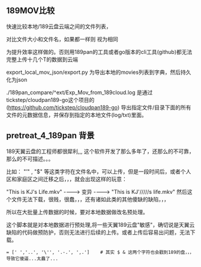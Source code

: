 ## 189MOV比较

快速比较本地/189云盘云端之间的文件列表，

对比文件大小和文件名，如果都一样则 视为相同

为提升效率这样做的。否则用189pan的工具或者go版本的cli工具(github)都无法完整上传十几个T的数据到云端

export_local_mov_json/export.py 为导出本地的movies列表到字典，然后持久化为json

./189pan_compare/^ext/Exp_Mov_from_189cloud.log 是通过tickstep/cloudpan189-go这个项目的 (https://github.com/tickstep/cloudpan189-go)  导出指定文件/目录下面的所有文件的元数据信息，并保存到指定的本地文件(log/txt)里面。

## pretreat_4_189pan 背景

189天翼云盘的工程师都很犀利,,, 这个软件开发了那么多年了，还那么的不可靠，那么的不可描述。。。

比如： "’" , "$"  等这类字符在文件名中，可以上传，但是一段时间后，或者个人区和家庭区之间迁移之后，，，就会出现这样的玩意：

"This is KJ's Life.mkv"   ----> 变异 ----> "This is KJ'/////s life.mkv"  然后这个文件无法下载，很贱，很蠢，，，还有诸如此类的其他傻缺的缺陷，，，

所以在大批量上传数据的时候，要对本地数据做改名预处理。 

这个脚本就是对本地数据进行预处理,将一些天翼189云盘"敏感"，确切说是天翼云缺陷的代码做预防护，否则无法进行后续的上传。或者上传后容易出问题，无法下载。

`= [' ','..', '\'', '.-.', ',.']    # 其实 $ & 这两个字符也会戳到189的盘，，，导致它傻逼...太蠢了...`
